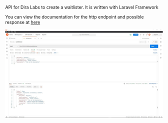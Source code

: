 API for Dira Labs to create a waitlister. It is written with Laravel Framework

You can view the documentation for the http endpoint and possible response at <a href="https://documenter.getpostman.com/view/12010453/UVeCP7f1" target="_blank">here</a>

<img src="storage/screenshot/diralabs.jpg" alt="Postman snapshot">
